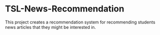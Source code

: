 # TSL-News-Recommendation
This project creates a recommendation system for recommending students news articles that they might be interested in.

